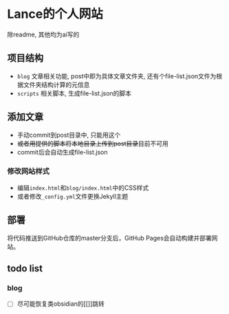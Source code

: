 # Lance的个人网站

除readme, 其他均为ai写的

## 项目结构

- `blog` 文章相关功能, post中即为具体文章文件夹, 还有个file-list.json文件为根据文件夹结构计算的元信息
- `scripts` 相关脚本, 生成file-list.json的脚本

## 添加文章

- 手动commit到post目录中, 只能用这个
- ~~或者用提供的脚本将本地目录上传到post目录~~目前不可用
- commit后会自动生成file-list.json

### 修改网站样式

- 编辑`index.html`和`blog/index.html`中的CSS样式
- 或者修改`_config.yml`文件更换Jekyll主题

## 部署

将代码推送到GitHub仓库的master分支后，GitHub Pages会自动构建并部署网站。

## todo list

### blog

- [ ] 尽可能恢复类obsidian的\[\[]]跳转
